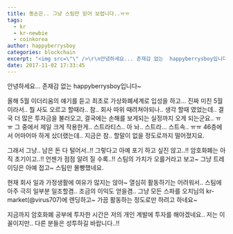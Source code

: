 ```yaml
---
title: 똥손은.. 그냥 스팀만 믿어 보렵니다..ㅠㅠ
tags:
  - kr
  - kr-newbie
  - coinkorea
author: happyberrysboy
categories: blockchain
excerpt: "<img src=\"\" />\r\n안녕하세요... 존재감 없는  happyberrysboy입니다~  올해 5월 이더리움의 얘기를 듣고 최초로 가상화폐세계로 입성을 하고... 진짜 미친 5월이라서.. 뭘 사도 오르고 할때라.. 참.. 회사 따위 때려쳐야되나.. 생각 할때 였었는데.. 결국 더 많은 투자금을 불러오고, 결국에는 손해를 보게되는 실정까지 오게 되는군요.. ㅠㅠ 그 중에서 제일 크....."
date: 2017-11-02 17:33:45
---
```


안녕하세요... 존재감 없는  happyberrysboy입니다~

올해 5월 이더리움의 얘기를 듣고 최초로 가상화폐세계로 입성을 하고...
진짜 미친 5월이라서.. 뭘 사도 오르고 할때라.. 참.. 회사 따위 때려쳐야되나.. 생각 할때 였었는데..
결국 더 많은 투자금을 불러오고, 결국에는 손해를 보게되는 실정까지 오게 되는군요.. ㅠㅠ
그 중에서 제일 크게 작용한게.. 스트라티스.. 아 놔.. 스트라... 스트속.. ㅠㅠ
46층에서 어마어마 하게 샀더랬는데.. 지금은 참.. 할말이 없을 정도로까지 떨어졌지요.

그래서 그냥.. 남은 돈 다 털어서..!! 그렇다고 아예 포기 하고 싶진 않고..!! 암호화폐는 아직 초기이고..!!
언젠가 점점 알려 질 수록..!! 스팀의 가치가 오를거라고 보고~ 그냥 트레이딩은 아예 접고~ 스팀만 몰빵했네요.

현재 회사 일과 가정생활에 여유가 많지는 않아~ 열심히 활동하기는 어려워서..
스팀에 아주 극히 일부분 일조할겸.. 조금의 이익도 얻을겸.. 그냥 모든 스파를 오치님의 kr-market(@virus707)에 렌딩하고~ 가끔 활동하는 정도로만 하려고 하네요~

지금까지 암호화폐 공부에 투자한 시간은 저의 개인 계발에 투자를 해야겠네요..
저는 이꼴이지만.. 다른 분들은 성투하길 바랍니다..!!